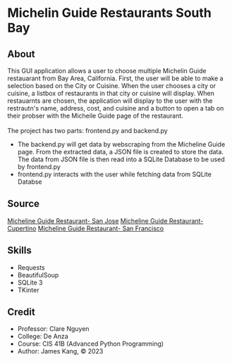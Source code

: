 # Michelin Guide Restaurants South Bay

## About
This GUI application allows a user to choose multiple Michelin Guide restauarant from Bay Area, California. First, the user will be able to make a selection based on the City or Cuisine. When the user chooses a city or cuisine, a listbox of restaurants in that city or cuisine will display. When restauarnts are chosen, the application will display to the user with the restrautn's name, address, cost, and cuisine and a button to open a tab on their probser with the Micheile Guide page of the restaurant. <br><br>
The project has two parts: frontend.py and backend.py
- The backend.py will get data by webscraping from the Micheline Guide page. From the extracted data, a JSON file is created to store the data. The data from JSON file is then read into a SQLite Database to be used by frontend.py
- frontend.py interacts with the user while fetching data from SQLite Databse

## Source
[Micheline Guide Restaurant- San Jose](https://guide.michelin.com/us/en/california/san-jose/restaurants)
[Micheline Guide Restaurant- Cupertino](https://guide.michelin.com/us/en/california/cupertino/restaurants)
[Micheline Guide Restaurant- San Francisco](https://guide.michelin.com/us/en/california/san-francisco/restaurants)



## Skills
- Requests
- BeautifulSoup
- SQLite 3
- TKinter

## Credit
- Professor: Clare Nguyen
- College: De Anza
- Course: CIS 41B (Advanced Python Programming)
- Author: James Kang, © 2023
